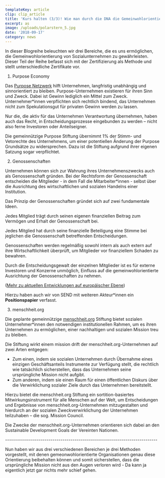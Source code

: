 ```yaml
---
templateKey: article
clip: clip_article
title: 'Kurs halten (3/3)! Wie man durch die DNA die Gemeinwohlorientierung sichert. '
excerpt: as
image: /uploads/polarstern_5.jpg
date: '2018-09-17'
category: news
---
```

In dieser Blogreihe beleuchten wir drei Bereiche, die es uns ermöglichen, die Gemeinwohlorientierung von Sozialunternehmen zu gewährleisten. Dieser Teil der Reihe befasst sich mit der Zertifizierung als Methode und stellt unterschiedliche Zertifikate vor.

1. Purpose Economy

Das [Purpose Netzwerk](http://purpose-economy.org/) hilft Unternehmen, langfristig unabhängig und sinnorientiert zu bleiben. Purpose-Unternehmen existieren für ihren Sinn und Zweck. Dabei ist Gewinn lediglich ein Mittel zum Zweck. Unternehmer*innen verpflichten sich rechtlich bindend, das Unternehmen nicht zum Spekulationsgut für privaten Gewinn werden zu lassen.

Nur die, die aktiv für das Unternehmen Verantwortung übernehmen, haben auch das Recht, in Entscheidungsprozesse eingebunden zu werden – nicht also ferne Investoren oder Anteilseigner.

Die gemeinnützige Purpose Stiftung übernimmt 1% der Stimm- und Vetorechte des Unternehmens, um einer potentiellen Änderung der Purpose Grundsätze zu widersprechen. Dazu ist die Stiftung aufgrund ihrer eigenen Satzung sogar verpflichtet.

2. Genossenschaften

Unternehmen können sich zur Wahrung ihres Unternehmenszwecks auch als Genossenschaft gründen.
Bei der Rechtsform der Genossenschaft entscheiden die Mitglieder - in dem Fall die Mitarbeiter*innen -  selbst über die Ausrichtung des wirtschaftlichen und sozialen Handelns einer Institution.

Das Prinzip der Genossenschaften gründet sich auf zwei fundamentale Ideen.

Jedes Mitglied trägt durch seinen eigenen finanziellen Beitrag zum Vermögen und Erhalt der Genossenschaft bei.

Jedes Mitglied hat durch seine finanzielle Beteiligung eine Stimme bei jeglichen die Genossenschaft betreffenden Entscheidungen.

Genossenschaften werden regelmäßig sowohl intern als auch extern auf ihre Wirtschaftlichkeit überprüft, um Mitglieder vor finanziellem Schaden zu bewahren.

Durch die Entscheidungsgewalt der einzelnen Mitglieder ist es für externe Investoren und Konzerne unmöglich, Einfluss auf die gemeinwohlorientierte Ausrichtung der Genossenschaften zu nehmen.

([Mehr zu aktuellen Entwicklungen auf europäischer Ebene](https://coopseurope.coop/sites/default/files/Cooperative%20Vision%20for%20Collaborative%20economy_CoopsEurope.pdf))

Hierzu haben auch wir von SEND mit weiteren Akteur*innen ein **Positionspapier** verfasst.

3. menschheit.org

Die geplante gemeinnützige [menschheit.org](http://menschheit.org/) Stiftung bietet sozialen Unternehmer*innen den notwendigen institutionellen Rahmen, um es ihren Unternehmen zu ermöglichen, einer nachhaltigen und sozialen Mission treu zu bleiben.

Die Stiftung wirkt einem mission drift der menschheit.org-Unternehmen auf zwei Arten entgegen:

* Zum einen, indem sie sozialen Unternehmen durch Übernahme eines einzigen Geschäftsanteils Instrumente zur Verfügung stellt, die rechtlich wie tatsächlich sicherstellen, dass das Unternehmen seine ursprüngliche Mission nicht aufgibt.
* Zum anderen, indem sie einen Raum für einen öffentlichen Diskurs über die Verwirklichung sozialer Ziele durch das Unternehmen bereitstellt.

Hierzu bietet die menschheit.org Stiftung ein sortition-basiertes Mitwirkungsinstrument für alle Menschen auf der Welt, um Entscheidungen und Ergebnisse von menschheit.org-Unternehmen mitzugestalten und hierdurch an der sozialen Zweckverwirklichung der Unternehmen teilzuhaben – die sog. Mission Council.

Die Zwecke der menschheit.org-Unternehmen orientieren sich dabei an den Sustainable Development Goals der Vereinten Nationen.

\-----------------------------------------------------------------------------

Nun haben wir aus drei verschiedenen Bereichen je drei Methoden vorgestellt, mit denen gemeonwohlorientierte Organisationen genau diese Orientierung beibehalten können und somit sicherstellen, dass die ursprüngliche Mission nicht aus den Augen verloren wird - Da kann ja eigentlich jetzt gar nichts mehr schief gehen.
